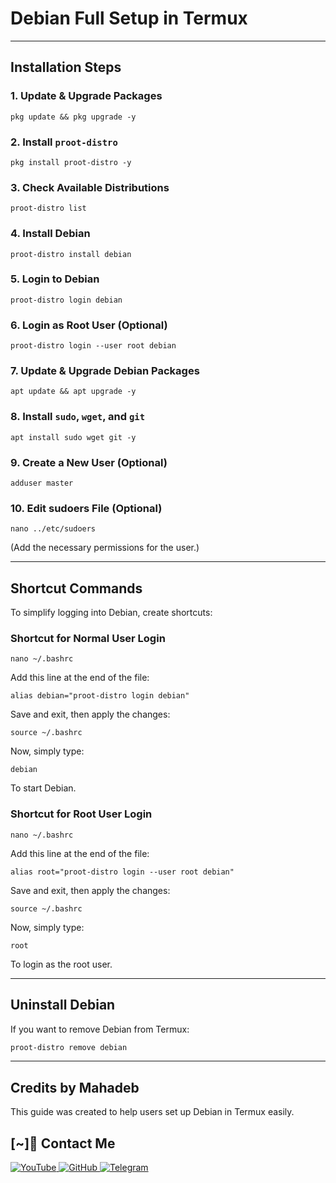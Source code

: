 # Debian Full Setup in Termux
---
## **Installation Steps**
### **1. Update & Upgrade Packages**
```
pkg update && pkg upgrade -y
```

### **2. Install `proot-distro`**
```
pkg install proot-distro -y
```

### **3. Check Available Distributions**
```
proot-distro list
```

### **4. Install Debian**
```
proot-distro install debian
```

### **5. Login to Debian**
```
proot-distro login debian
```

### **6. Login as Root User (Optional)**
```
proot-distro login --user root debian
```

### **7. Update & Upgrade Debian Packages**
```
apt update && apt upgrade -y
```

### **8. Install `sudo`, `wget`, and `git`**
```
apt install sudo wget git -y
```

### **9. Create a New User (Optional)**
```
adduser master
```

### **10. Edit sudoers File (Optional)**
```
nano ../etc/sudoers
```
(Add the necessary permissions for the user.)

---
## **Shortcut Commands**
To simplify logging into Debian, create shortcuts:

### **Shortcut for Normal User Login**
```
nano ~/.bashrc
```
Add this line at the end of the file:
```
alias debian="proot-distro login debian"
```
Save and exit, then apply the changes:
```
source ~/.bashrc
```
Now, simply type:
```
debian
```
To start Debian.

### **Shortcut for Root User Login**
```
nano ~/.bashrc
```
Add this line at the end of the file:
```
alias root="proot-distro login --user root debian"
```
Save and exit, then apply the changes:
```
source ~/.bashrc
```
Now, simply type:
```
root
```
To login as the root user.

---
## **Uninstall Debian**
If you want to remove Debian from Termux:
```sh
proot-distro remove debian
```

---
## **Credits by Mahadeb**
This guide was created to help users set up Debian in Termux easily.
## [~]📌 Contact Me  
<a href="https://youtube.com/@appshaktibangla">
  <img src="https://img.shields.io/badge/YouTube-FF0000?style=for-the-badge&logo=youtube&logoColor=white" alt="YouTube">
</a>  

<a href="https://github.com/Masterdas?tab=repositories">
  <img src="https://img.shields.io/badge/GitHub-000000?style=for-the-badge&logo=github&logoColor=white" alt="GitHub">
</a>  

<a href="https://t.me/masterdas000">
  <img src="https://img.shields.io/badge/Telegram-26A5E4?style=for-the-badge&logo=telegram&logoColor=white" alt="Telegram">
</a>  


